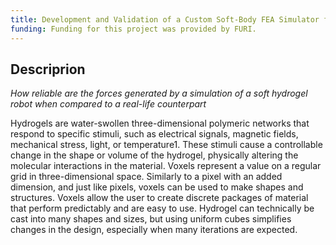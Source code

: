 ```yaml
---
title: Development and Validation of a Custom Soft-Body FEA Simulator for Rapid Prototyping
funding: Funding for this project was provided by FURI.
---
```


## Descriprion

_How reliable are the forces generated by a simulation of a soft hydrogel robot when compared to a real-life counterpart_

Hydrogels are water-swollen three-dimensional polymeric networks that respond to specific stimuli, such as electrical signals, magnetic fields, mechanical stress, light, or temperature1. These stimuli cause a controllable change in the shape or volume of the hydrogel, physically altering the molecular interactions
in the material.  Voxels represent a value on a regular grid in three-dimensional space. Similarly to a pixel with an added dimension, and just like pixels, voxels can be used to make shapes and structures.  Voxels allow the user to create discrete packages of material that perform predictably 
and are easy to use. Hydrogel can technically be cast into many shapes and sizes, but using uniform cubes simplifies changes in the design, especially when many
iterations are expected.
